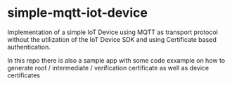 # simple-mqtt-iot-device
Implementation of a simple IoT Device using MQTT as transport protocol without the utilization of the IoT Device SDK and using Certificate based authentication.

In this repo there is also a sample app with some code exxample on how to generate root / intermediate / verification certificate as well as device certificates

